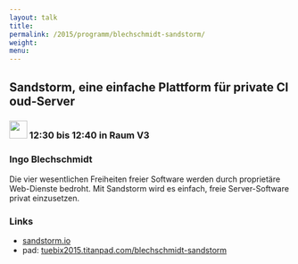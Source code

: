 ```yaml
---
layout: talk
title:
permalink: /2015/programm/blechschmidt-sandstorm/
weight: 
menu:
---
```

## Sandstorm,&nbsp;eine&nbsp;einfache&nbsp;Plattform&nbsp;für&nbsp;private&nbsp;Cloud-Server

### <img height = "32" src="../../images/lightning.svg"> 12:30 bis 12:40 in Raum V3

### Ingo&nbsp;Blechschmidt

Die vier wesentlichen Freiheiten freier Software werden durch proprietäre Web-Dienste bedroht.
Mit Sandstorm wird es einfach, freie Server-Software privat einzusetzen.

### Links

- <a href="https://sandstorm.io" target="_blank">sandstorm.io</a>
- pad: <a href="https://tuebix2015.titanpad.com/blechschmidt-sandstorm" target="_blank">tuebix2015.titanpad.com/blechschmidt-sandstorm</a>

